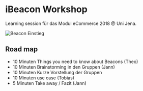 ﻿# iBeacon Workshop

Learning session für das Modul eCommerce 2018 @ Uni Jena.

![Beacon Einstieg](https://upload.wikimedia.org/wikipedia/commons/3/37/John_Lynn_-_Smeaton%27s_Eddystone_Lighthouse.jpg)

## Road map
* 10 Minuten Things you need to know about Beacons (Theo)
* 10 Minuten Brainstorming in den Gruppen (Jann)
* 10 Minuten Kurze Vorstellung der Gruppen
* 10 Minuten use case (Tobias)
* 5 Minuten Take away / Fazit (Jann)

